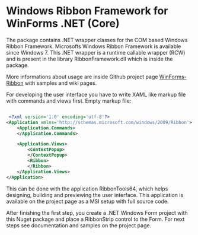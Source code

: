 # Windows Ribbon Framework for WinForms .NET (Core)

The package contains .NET wrapper classes for the COM based Windows Ribbon Framework.
Microsofts Windows Ribbon Framework is available since Windows 7.
This .NET wrapper is a runtime callable wrapper (RCW) and is present in the library RibbonFramework.dll which is inside the package.

More informations about usage are inside Github project page [WinForms-Ribbon](https://github.com/harborsiem/WinForms-Ribbon) with samples and wiki pages.

For developing the user interface you have to write XAML like markup file with commands and views first.
Empty  markup file:

```xml

 <?xml version='1.0' encoding='utf-8'?>
<Application xmlns='http://schemas.microsoft.com/windows/2009/Ribbon'>
    <Application.Commands>
    </Application.Commands>

    <Application.Views>
        <ContextPopup>
        </ContextPopup>
    	<Ribbon>
    	</Ribbon>
    </Application.Views>
</Application>

```

This can be done with the application RibbonTools64, which helps designing, building and previewing the user interface.
This application is available on the project page as a MSI setup with full source code.

After finishing the first step, you create a .NET Windows Form project with this Nuget package and place a RibbonStrip control to the Form.
For next steps see documentation and samples on the project page.
